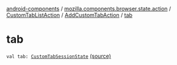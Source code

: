 [android-components](../../../index.md) / [mozilla.components.browser.state.action](../../index.md) / [CustomTabListAction](../index.md) / [AddCustomTabAction](index.md) / [tab](./tab.md)

# tab

`val tab: `[`CustomTabSessionState`](../../../mozilla.components.browser.state.state/-custom-tab-session-state/index.md) [(source)](https://github.com/mozilla-mobile/android-components/blob/master/components/browser/state/src/main/java/mozilla/components/browser/state/action/BrowserAction.kt#L47)